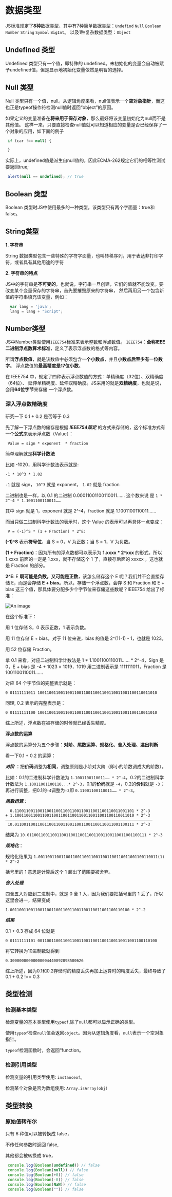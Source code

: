 # 数据类型
   JS标准规定了**8种**数据类型，其中有7种简单数据类型：`Undefind` `Null` `Boolean` `Number` 
   `String` `Symbol` `BigInt`。
   以及1种复杂数据类型：`Object`

   ## Undefined 类型
   Undefined 类型只有一个值，即特殊的 undefined。未初始化的变量会自动被赋予undefined值，但是显示地初始化变量依然是明智的选择。
   ## Null 类型
   Null 类型只有一个值，null。从逻辑角度来看，null值表示一个**空对象指针**，而这也正是typeof操作符检测null值时返回“object”的原因。

   如果定义的变量准备在**将来用于保存对象**，那么最好将该变量初始化为null而不是其他值。
   这样一来，只要直接检查null值就可以知道相应的变量是否已经保存了一个对象的应用，如下面的例子
   ```js
    if (car !== null) {

    }
   ```
   实际上，undefined值是派生自null值的，因此ECMA-262规定它们的相等性测试要返回true;
   ```js
    alert(null == undefined); // true
   ```
   ## Boolean 类型
   Boolean 类型时JS中使用最多的一种类型，该类型只有两个字面量：true和false。
   ## String类型
   **1. 字符串** 

   String 数据类型包含一些特殊的字符字面量，也叫转移序列，用于表达非打印字符，或者具有其他用途的字符
   
   **2. 字符串的特点**

   JS中的字符串是**不可变的**，也就说，字符串一旦创建，它们的值就不能改变。要改变某个变量保存的字符串，首先要摧毁原来的字符串，
   然后再用另一个包含新值的字符串填充该变量，例如：
   ```js
     var lang = 'java';
     lang = lang + "Script";
   ```
   ## Number类型

   JS中Number类型使用`IEEE754`标准来表示整数和浮点数值。
   `IEEE754`：**全称IEEE二进制浮点数算术标准**，定义了表示浮点数的格式等内容。

   所谓**浮点数值**，就是该数值中必须包含**一个小数点**，并且**小数点后至少有一位数字**。
   浮点数值的**最高精度是17位小数**。

   在 IEEE754 中，规定了四种表示浮点数值的方式：单精确度（32位）、双精确度（64位）、
   延伸单精确度、延伸双精确度。JS采用的就是**双精确度**，也就是说，会用**64位字节**来存储
   一个浮点数。
  
   ### 深入浮点数精确度

   研究一下 0.1 + 0.2 是否等于 0.3

   先了解一下浮点数的储存是根据 ***IEEE754规定*** 的方式来存储的，这个标准方式有一个**公式**来表示浮点数（Value）：

   ```
    Value = sign * exponent  * fraction
   ```

   简单理解就是**科学计数法**

   比如 -1020，用科学计数法表示就是:

   ```-1 * 10^3 * 1.02 ```
   
   ``-1`` 就是 sign， ``10^3`` 就是 exponent， ``1.02`` 就是 fraction

   二进制也是一样，以 0.1 的二进制 0.00011001100110011…… 这个数来说 是 ``` 1 * 2^-4 * 1.1001100110011…… ```

   其中 sign 就是 1，exponent 就是 2^-4，fraction 就是 1.1001100110011……

   而当只做二进制科学计数法的表示时，这个 Value 的表示可以再具体一点变成：

   ```
    V = (-1)^S * (1 + Fraction) * 2^E: 
   ``` 

  **(-1)^S** 表示**符号位**，当 S = 0，V 为正数；当 S = 1，V 为负数。

  **(1 + Fraction)**：因为所有的浮点数都可以表示为 **1.xxxx * 2^xxx** 的形式，所以1.xxxx 前面的一定是 1.xxx，就不存储这个 1 了，直接存后面的 xxxxx ，这也就是 Fraction 的部分。

  **2^E**: E **既可能是负数，又可能是正数**，该怎么储存这个 E 呢？我们并不会直接存储 E，而是会存储 **E + bias**。所以，存储一个浮点数，会存 S 和 Fraction 和 E + bias 这三个值，那具体要分配多少个字节位来存储这些数呢？IEEE754 给出了标准：

  ![An image](./img/ebais.png)

  在这个标准下：

  用 1 位存储 S，0 表示正数，1 表示负数。

  用 11 位存储 E + bias，对于 11 位来说，bias 的值是 2^(11-1) - 1，也就是 1023。

  用 52 位存储 Fraction。

  拿 0.1 来看，对应二进制科学计数法是 1 * 1.1001100110011…… * 2^-4，Sign 是 0，E + bias 是 -4 + 1023 = 1019，1019 用二进制表示是 1111111011，Fraction 是 1001100110011……

  对应 64 个字节位的完整表示就是：

  ```0 01111111011 1001100110011001100110011001100110011001100110011010```

  同理, 0.2 表示的完整表示是：

  ```0 01111111100 1001100110011001100110011001100110011001100110011010```
  
  综上所述，浮点数在被存储的时候就已经丢失精度。

  **浮点数的运算**

  浮点数的运算分为五个步骤：**对阶、尾数运算、规格化、舍入处理、溢出判断**

  看一下0.1 + 0.2 的运算：

  ***对阶*** ：把**价码**调整为**相同**，调整原则是小阶对大阶（即小的阶数调成大的阶数）。
  
  比如：0.1的二进制科学计数法为 ``1.1001100110011…… * 2^-4``，0.2的二进制科学计数法为 ``1.10011001100110...* 2^-3``，0.1的**价码**就是 ``-4``，0.2的**价码**就是 ``-3``；再进行调整，把0.1的``-4``调整为``-3``即 ``0.11001100110011…… * 2^-3``。

  ***尾数运算***：
  ```
    0.1100110011001100110011001100110011001100110011001101 * 2^-3
  + 1.1001100110011001100110011001100110011001100110011010 * 2^-3
  ————————————————————————————————————————————————————————————————
   10.0110011001100110011001100110011001100110011001100111 * 2^-3
  ```
  结果为 ```10.0110011001100110011001100110011001100110011001100111 * 2^-3```

  ***规格化***： 
  
  规格化结果为 ```1.0011001100110011001100110011001100110011001100110011(1) * 2^-2```

  括号里的 1 意思是计算后这个 1 超出了范围要被舍弃。

  ***舍入处理***

  四舍五入对应到二进制中，就是 0 舍 1 入，因为我们要把括号里的 1 丢了，所以这里会进一，结果变成

  ```1.0011001100110011001100110011001100110011001100110100 * 2^-2```

  ***结果*** 
  
  0.1 + 0.3 存成 64 位就是

  ```0 01111111101 0011001100110011001100110011001100110011001100110100```

  将它转换为10进制数就得到 
  
  ```0.30000000000000004440892098500626```

  综上所述，因为0.1和0.2存储时的精度丢失再加上运算时的精度丢失，最终导致了 0.1 + 0.2 !== 0.3

   ## 类型检测

   ### 检测基本类型
   检测变量的基本类型使用`typeof`,除了`null`都可以显示正确的类型。
   
   使用`typeof`检查`null`值会返回`object`。因为从逻辑角度看，`null`表示一个空对象指针。 

   `typeof`检测函数时，会返回“function。

   ### 检测引用类型
   检测变量的引用类型使用: `instanceof`。

   检测某个对象是否为数组使用: `Array.isArray(obj)`
   
   ## 类型转换

   ### 原始值转布尔
   只有 6 种值可以被转换成 false，
   
   不传任何参数时返回 false, 
   
   其他都会被转换成 true，
   ```js 
    console.log(Boolean(undefined)) // false
    console.log(Boolean(null)) // false
    console.log(Boolean(+0)) // false
    console.log(Boolean(-0)) // false
    console.log(Boolean(NaN)) // false
    console.log(Boolean("")) // false
   ```